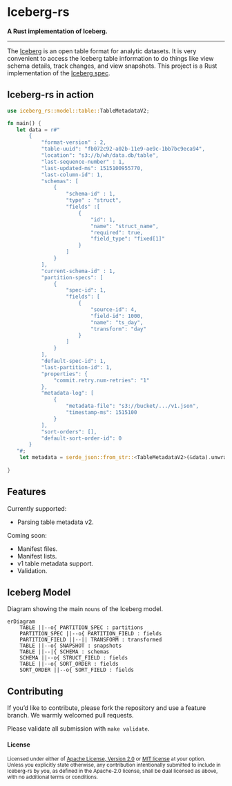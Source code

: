 # Iceberg-rs

 **A Rust implementation of Iceberg.**

---
The [Iceberg](https://iceberg.apache.org/) is an open table format for analytic datasets. It is very convenient to access the Iceberg table information to do things like view schema details, track changes, and view snapshots. This project is a Rust implementation of the [Iceberg spec](https://iceberg.apache.org/spec/).

## Iceberg-rs in action

```rust
use iceberg_rs::model::table::TableMetadataV2;

fn main() {
   let data = r#"
       {
           "format-version" : 2,
           "table-uuid": "fb072c92-a02b-11e9-ae9c-1bb7bc9eca94",
           "location": "s3://b/wh/data.db/table",
           "last-sequence-number" : 1,
           "last-updated-ms": 1515100955770,
           "last-column-id": 1,
           "schemas": [
               {
                   "schema-id" : 1,
                   "type" : "struct",
                   "fields" :[
                       {
                           "id": 1,
                           "name": "struct_name",
                           "required": true,
                           "field_type": "fixed[1]"
                       }
                   ]
               }
           ],
           "current-schema-id" : 1,
           "partition-specs": [
               {
                   "spec-id": 1,
                   "fields": [
                       {  
                           "source-id": 4,  
                           "field-id": 1000,  
                           "name": "ts_day",  
                           "transform": "day"
                       } 
                   ]
               }
           ],
           "default-spec-id": 1,
           "last-partition-id": 1,
           "properties": {
               "commit.retry.num-retries": "1"
           },
           "metadata-log": [
               {  
                   "metadata-file": "s3://bucket/.../v1.json",  
                   "timestamp-ms": 1515100
               }
           ],
           "sort-orders": [],
           "default-sort-order-id": 0
       }
   "#;
    let metadata = serde_json::from_str::<TableMetadataV2>(&data).unwrap();
 
}
```

## Features

Currently supported:
* Parsing table metadata v2.

Coming soon:
* Manifest files. 
* Manifest lists.
* v1 table metadata support.
* Validation.

## Iceberg Model

Diagram showing the main `nouns` of the Iceberg model.
```mermaid
erDiagram
    TABLE ||--o{ PARTITION_SPEC : partitions
    PARTITION_SPEC ||--o{ PARTITION_FIELD : fields
    PARTITION_FIELD ||--|| TRANSFORM : transformed
    TABLE ||--o{ SNAPSHOT : snapshots
    TABLE ||--|{ SCHEMA : schemas
    SCHEMA ||--o{ STRUCT_FIELD : fields
    TABLE ||--o{ SORT_ORDER : fields
    SORT_ORDER ||--o{ SORT_FIELD : fields
```

## Contributing

If you’d like to contribute, please fork the repository and use a feature branch. We warmly welcomed pull requests.

Please validate all submission with `make validate`.

#### License

<sup>
Licensed under either of <a href="LICENSE-APACHE">Apache License, Version
2.0</a> or <a href="LICENSE-MIT">MIT license</a> at your option.
</sup>

<br>

<sub>
Unless you explicitly state otherwise, any contribution intentionally submitted to include in Iceberg-rs by you, as defined in the Apache-2.0 license, shall be dual licensed as above, with no additional terms or conditions.
</sub>